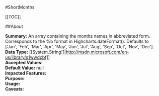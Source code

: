 #ShortMonths

[[_TOC_]]

##About

**Summary:**  An array containing the months names in abbreviated form. Corresponds to the %b format in Highcharts.dateFormat().  Defaults to ['Jan', 'Feb', 'Mar', 'Apr', 'May', 'Jun', 'Jul', 'Aug', 'Sep', 'Oct', 'Nov', 'Dec'].   
**Data Type:** [[System.String[]|http://msdn.microsoft.com/en-us/library/s1wwdcbf]]  
**Accepted Values:**   
**Default Value:** null  
**Impacted Features:**   
**Purpose:**   
**Usage:**   
**Caveats:**   


